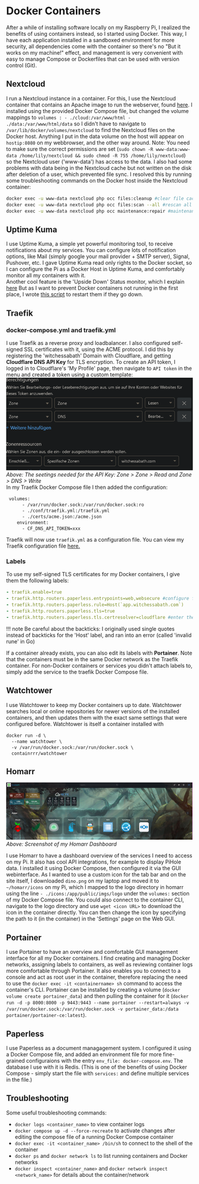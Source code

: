 # Docker Containers

After a while of installing software locally on my Raspberry Pi, I realized the benefits of using containers instead, so I started using Docker.
This way, I have each application installed in a sandboxed environment for more security, all dependencies come with the container so there's no "But it works on my machine!" effect, and management is very convenient with easy to manage Compose or Dockerfiles that can be used with version control (Git).


## Nextcloud
I run a Nextcloud instance in a container.
For this, I use the Nextcloud container that contains an Apache image to run the webserver, found <a href="https://github.com/nextcloud/docker" target="_blank">here</a>.
I installed using the provided Docker Compose file, but changed the volume mappings to `volumes : - ./cloud:/var/www/html - ./data:/var/www/html/data` so I didn't have to navigate to `/var/lib/docker/volumes/nextcloud` to find the Nextcloud files on the Docker host.
Anything I put in the data volume on the host will appear on `hostip:8080` on my webbrowser, and the other way around.
Note: You need to make sure the correct permissions are set (`sudo chown -R www-data:www-data /home/lily/nextcloud && sudo chmod -R 755 /home/lily/nextcloud`) so the Nextcloud user ('www-data') has access to the data.
I also had some problems with data being in the Nextcloud cache but not written on the disk after deletion of a user, which prevented file sync.
I resolved this by running some troubleshooting commands on the Docker host inside the Nextcloud container:
```bash
docker exec -u www-data nextcloud php occ files:cleanup #clear file cache in the Docker container
docker exec -u www-data nextcloud php occ files:scan --all #rescan all files
docker exec -u www-data nextcloud php occ maintenance:repair #maintenance repairs, eg. to fix database inconsistencies, adjust file paths, and address other issues that may arise in a Nextcloud installation
```

## Uptime Kuma
I use Uptime Kuma, a simple yet powerful monitoring tool, to receive notifications about my services.
You can configure lots of notification options, like Mail (simply google your mail provider + SMTP server), Signal, Pushover, etc.
I gave Uptime Kuma read only rights to the Docker socket, so I can configure the Pi as a Docker Host in Uptime Kuma, and comfortably monitor all my containers
with it. <br />
Another cool feature is the 'Upside Down' Status monitor, which I explain [here](scripts.md#uptime-kuma)
But as I want to prevent Docker containers not running in the first place, I wrote [this script](automation.md#keep-docker-compose-containers-running) to restart them if they go down.

## Traefik

### docker-compose.yml and traefik.yml
I use Traefik as a reverse proxy and loadbalancer.
I also configured self-signed SSL certificates with it, using the ACME protocol.
I did this by registering the 'witchessabath' Domain with Cloudflare, and getting **Cloudflare DNS API Key** for TLS encryption.
To create an API token, I logged in to Cloudflare's 'My Profile' page, then navigate to `API token` in the menu and created a token using a custom template:
![Screenshot](img/CF.png)<br />
*Above: The seetings needed for the API Key: Zone > Zone > Read and Zone > DNS > Write* <br />
In my Traefik Docker Compose file I then added the configuration:
```
 volumes:
      - /var/run/docker.sock:/var/run/docker.sock:ro
      - ./conf/traefik.yml:/traefik.yml
      - ./certs/acme.json:/acme.json
    environment:
      - CF_DNS_API_TOKEN=xxx
```
Traefik will now use `traefik.yml` as a configuration file.
You can view my Traefik configuration file <a href="https://github.com/witchessabath/containers/blob/main/traefik/conf/traefik.yml" target="_blank">here.</a>

### Labels
To use my self-signed TLS certificates for my Docker containers, I give them the following labels:
```yml
- traefik.enable=true
- traefik.http.routers.paperless.entrypoints=web,websecure #configure for HTTP or HTTPS traffic/HTTPS redirection
- traefik.http.routers.paperless.rule=Host(`app.witchessabath.com`)
- traefik.http.routers.paperless.tls=true
- traefik.http.routers.paperless.tls.certresolver=cloudflare #enter the name of the certificate resolver configured in traefik.yml
```
!!! note
    Be careful about the backticks: I originally used single quotes instead of backticks for the 'Host' label, and ran into an error (called 'invalid rune' in Go)

If a container already exists, you can also edit its labels with **Portainer**.
Note that the containers must be in the same Docker network as the Traefik container.
For non-Docker containers or services you didn't attach labels to, simply add the service to the traefik Docker Compose file.

## Watchtower
I use Watchtower to keep my Docker containers up to date.
Watchtower searches local or online repositories for newer versions of the installed containers, and then updates them with the exact same settings that were configured before.
Watchtower is itself a container installed with 
```
docker run -d \
  --name watchtower \
  -v /var/run/docker.sock:/var/run/docker.sock \
  containrrr/watchtower
```
## Homarr
![Screenshot](img/dashboard.png)
*Above: Screenshot of my Homarr Dashboard*

I use Homarr to have a dashboard overview of the services I need to access on my Pi.
It also has cool API integrations, for example to display PiHole data.
I installed it using Docker Compose, then configured it via the GUI webinterface.
As I wanted to use a custom icon for the tab bar and on the site itself, I downloaded `dino.png` on my laptop and moved it to `~/homarr/icons` on my Pi, which I mapped to the logo directory in homarr using the line `- ./icons:/app/public/imgs/logo` under the `volumes:` section of my Docker Compose file.
You could also connect to the container CLI, navigate to the logo directory and use `wget <icon URL>` to download the icon in the container directly.
You can then change the icon by specifying the path to it (in the container) in the 'Settings' page on the Web GUI.

## Portainer
I use Portainer to have an overview and comfortable GUI management interface for all my Docker containers.
I find creating and managing Docker networks, assigning labels to containers, as well as reviewing container logs more comfortable through Portainer.
It also enables you to connect to a console and act as root user in the container, therefore replacing the need to use the `docker exec -it <containername> sh` command to access the container's CLI.
Portainer can be installed by creating a volume (`docker volume create portainer_data`) and then pulling the container for it (`docker run -d -p 8000:8000 -p 9443:9443 --name portainer --restart=always -v /var/run/docker.sock:/var/run/docker.sock -v portainer_data:/data portainer/portainer-ce:latest`).

## Paperless
I use Paperless as a document managagement system.
I configured it using a Docker Compose file, and added an environment file for more fine-grained configuraions with the entry `env_file: docker-compose.env`.
The database I use with it is Redis. (This is one of the benefits of using Docker Compose - simply start the file with `services:` and define multiple services in the file.)

## Troubleshooting
Some useful troubleshooting commands:

- `docker logs <container_name>` to view container logs
- `docker compose up -d --force-recreate` to activate changes after editing the compose file of a running Docker Compose container
- `docker exec -it <container_name> /bin/sh` to connect to the shell of the container
- `docker ps` and `docker network ls` to list running containers and Docker networks
- `docker inspect <container_name>` and `docker network inspect <network_name>` for details about the container/network